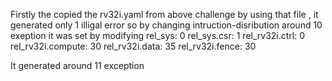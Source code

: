 Firstly the copied the rv32i.yaml from above challenge 
by using that file , it generated only 1 illigal error 
so by changing intruction-disribution
around 10 exeption
it was set by modifying
  rel_sys: 0
  rel_sys.csr: 1
  rel_rv32i.ctrl: 0
  rel_rv32i.compute: 30
  rel_rv32i.data: 35
  rel_rv32i.fence: 30

It generated around 11 exception